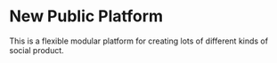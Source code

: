 # New Public Platform

This is a flexible modular platform for creating lots of different kinds of social product.


